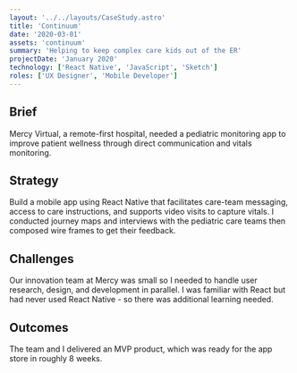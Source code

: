 ```yaml
---
layout: '../../layouts/CaseStudy.astro'
title: 'Continuum'
date: '2020-03-01'
assets: 'continuum'
summary: 'Helping to keep complex care kids out of the ER'
projectDate: 'January 2020'
technology: ['React Native', 'JavaScript', 'Sketch']
roles: ['UX Designer', 'Mobile Developer']
---
```


## Brief

Mercy Virtual, a remote-first hospital, needed a pediatric monitoring app to improve patient wellness through direct communication and vitals monitoring.

## Strategy

Build a mobile app using React Native that facilitates care-team messaging, access to care instructions, and supports video visits to capture vitals. I conducted journey maps and interviews with the pediatric care teams then composed wire frames to get their feedback.

## Challenges

Our innovation team at Mercy was small so I needed to handle user research, design, and development in parallel. I was familiar with React but had never used React Native - so there was additional learning needed.

## Outcomes

The team and I delivered an MVP product, which was ready for the app store in roughly 8 weeks.
